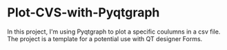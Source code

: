 # Plot-CVS-with-Pyqtgraph
In this project, I'm using Pyqtgraph to plot a specific coulumns in a csv file. The project is a template for a potential use with QT designer Forms. 
